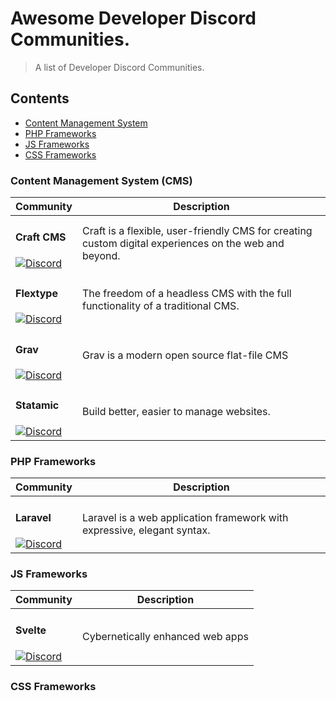# Awesome Developer Discord Communities.

> A list of Developer Discord Communities.

## Contents
- [Content Management System](#content-management-system)
- [PHP Frameworks](#php-frameworks)
- [JS Frameworks](#js-frameworks)
- [CSS Frameworks](#css-frameworks)

### Content Management System (CMS)
| Community | Description |
| --- | --- |
| <h4>Craft CMS</h4> [![Discord](https://img.shields.io/discord/456442477667418113.svg?logo=discord&color=black&label=Discord%20Chat)](https://craftcms.com/discord) | Craft is a flexible, user-friendly CMS for creating custom digital experiences on the web and beyond. |
| <h4>Flextype</h4> [![Discord](https://img.shields.io/discord/423097982498635778.svg?logo=discord&color=black&label=Discord%20Chat)](https://flextype.org/en/discord) |  The freedom of a headless CMS with the full functionality of a traditional CMS. |
| <h4>Grav</h4> [![Discord](https://img.shields.io/discord/501836936584101899.svg?logo=discord&color=black&label=Discord%20Chat)](https://chat.getgrav.org) |  Grav is a modern open source flat-file CMS |
| <h4>Statamic</h4> [![Discord](https://img.shields.io/discord/489818810157891584.svg?logo=discord&color=black&label=Discord%20Chat)](https://statamic.com/discord) |  Build better, easier to manage websites. |

### PHP Frameworks
| Community | Description |
| --- | --- |
| <h4>Laravel</h4> [![Discord](https://img.shields.io/discord/297040613688475649.svg?logo=discord&color=black&label=Discord%20Chat)](https://discord.com/invite/mPZNm7A) | Laravel is a web application framework with expressive, elegant syntax. |

### JS Frameworks
| Community | Description |
| --- | --- |
| <h4>Svelte</h4> [![Discord](https://img.shields.io/discord/457912077277855764.svg?logo=discord&color=black&label=Discord%20Chat)](https://svelte.dev/chat) | Cybernetically enhanced web apps |

### CSS Frameworks
